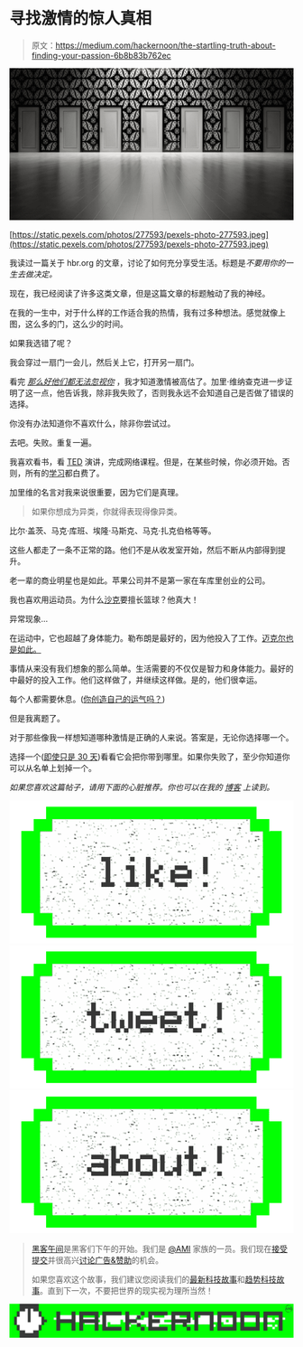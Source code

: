 # 寻找激情的惊人真相

> 原文：<https://medium.com/hackernoon/the-startling-truth-about-finding-your-passion-6b8b83b762ec>

![](img/6440c45b9a8d725b5aa3247995afe41a.png)

[https://static.pexels.com/photos/277593/pexels-photo-277593.jpeg](https://static.pexels.com/photos/277593/pexels-photo-277593.jpeg)

我读过一篇关于 hbr.org 的文章，讨论了如何充分享受生活。标题是*不要用你的一生去做决定。*

现在，我已经阅读了许多这类文章，但是这篇文章的标题触动了我的神经。

在我的一生中，对于什么样的工作适合我的热情，我有过多种想法。感觉就像上图，这么多的门，这么少的时间。

如果我选错了呢？

我会穿过一扇门一会儿，然后关上它，打开另一扇门。

看完 [*那么好他们都无法忽视你*](https://www.google.com/url?sa=t&rct=j&q=&esrc=s&source=web&cd=1&cad=rja&uact=8&ved=0ahUKEwi4j-zv_vLTAhVGSiYKHVouANYQFggnMAA&url=https%3A%2F%2Fwww.amazon.com%2FGood-They-Cant-Ignore-You%2Fdp%2F1455509124&usg=AFQjCNEgUDmsDcGujoeFoF_0-BD4dNqjKA&sig2=z9u7zf4XkXBTNkvE1_XRhw) ，我才知道激情被高估了。加里·维纳查克进一步证明了这一点，他告诉我，除非我失败了，否则我永远不会知道自己是否做了错误的选择。

你没有办法知道你不喜欢什么，除非你尝试过。

去吧。失败。重复一遍。

我喜欢看书，看 [TED](https://www.ted.com/) 演讲，完成网络课程。但是，在某些时候，你必须开始。否则，所有的[学习](https://hackernoon.com/tagged/learning)都白费了。

加里维的名言对我来说很重要，因为它们是真理。

> 如果你想成为异类，你就得表现得像异类。

比尔·盖茨、马克·库班、埃隆·马斯克、马克·扎克伯格等等。

这些人都走了一条不正常的路。他们不是从收发室开始，然后不断从内部得到提升。

老一辈的商业明星也是如此。苹果公司并不是第一家在车库里创业的公司。

我也喜欢用运动员。为什么[沙克](https://en.wikipedia.org/wiki/Shaquille_O%27Neal)要擅长篮球？他真大！

异常现象…

在运动中，它也超越了身体能力。勒布朗是最好的，因为他投入了工作。[迈克尔也是如此。](https://youtu.be/9zSVu76AX3I)

事情从来没有我们想象的那么简单。生活需要的不仅仅是智力和身体能力。最好的中最好的投入工作。他们这样做了，并继续这样做。是的，他们很幸运。

每个人都需要休息。([你创造自己的运气吗？](/@cnm2334/working-hard-makes-it-easier-for-luck-to-find-you-33e65ab0b79b))

但是我离题了。

对于那些像我一样想知道哪种激情是正确的人来说。答案是，无论你选择哪一个。

选择一个([即使只是 30 天](https://www.ted.com/talks/matt_cutts_try_something_new_for_30_days?utm_source=tedcomshare&utm_medium=referral&utm_campaign=tedspread))看看它会把你带到哪里。如果你失败了，至少你知道你可以从名单上划掉一个。

*如果您喜欢这篇帖子，请用下面的心脏推荐。你也可以在我的* [*博客*](http://cnm2334.tumblr.com/) *上读到。*

[![](img/50ef4044ecd4e250b5d50f368b775d38.png)](http://bit.ly/HackernoonFB)[![](img/979d9a46439d5aebbdcdca574e21dc81.png)](https://goo.gl/k7XYbx)[![](img/2930ba6bd2c12218fdbbf7e02c8746ff.png)](https://goo.gl/4ofytp)

> [黑客午间](http://bit.ly/Hackernoon)是黑客们下午的开始。我们是 [@AMI](http://bit.ly/atAMIatAMI) 家族的一员。我们现在[接受提交](http://bit.ly/hackernoonsubmission)并很高兴[讨论广告&赞助](mailto:partners@amipublications.com)的机会。
> 
> 如果您喜欢这个故事，我们建议您阅读我们的[最新科技故事](http://bit.ly/hackernoonlatestt)和[趋势科技故事](https://hackernoon.com/trending)。直到下一次，不要把世界的现实视为理所当然！

![](img/be0ca55ba73a573dce11effb2ee80d56.png)